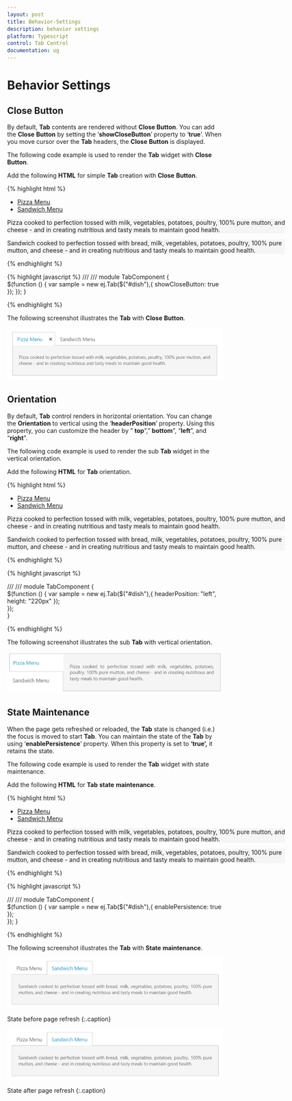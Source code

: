 ```yaml
---
layout: post
title: Behavior-Settings
description: behavior settings
platform: Typescript
control: Tab Control
documentation: ug
---
```


# Behavior Settings

## Close Button

By default, **Tab** contents are rendered without **Close Button**. You can add the **Close** **Button** by setting the ‘**showCloseButton**’ property to ‘**true**’. When you move cursor over the **Tab** headers, the **Close** **Button** is displayed.   

The following code example is used to render the **Tab** widget with **Close** **Button**.

Add the following **HTML** for simple **Tab** creation with **Close** **Button**.

{% highlight html %}


<div id="dish" style="width: 650px">
    <ul>
        <li><a href="#pizza">Pizza Menu</a></li>
        <li><a href="#sandwich">Sandwich Menu</a></li>
    </ul>
    <div id="pizza" style="background-color: #F5F5F5">
        <!--Food item description-->
        <p>Pizza cooked to perfection tossed with milk, vegetables, potatoes, poultry, 100% pure mutton, and cheese - and in creating nutritious and tasty meals to maintain good health.</p>
    </div>
    <div id="sandwich" style="background-color: #F5F5F5">
        <!--dish description-->
        <p>Sandwich cooked to perfection tossed with bread, milk, vegetables, potatoes, poultry, 100% pure mutton, and cheese - and in creating nutritious and tasty meals to maintain good health.</p>
    </div>
</div>


{% endhighlight %}

{% highlight javascript %}
/// <reference path="tsfiles/jquery.d.ts" />
/// <reference path="tsfiles/ej.web.all.d.ts" />
module TabComponent {       
    $(function () {
         var sample = new ej.Tab($("#dish"),{
                showCloseButton: true
             });
        });
}

{% endhighlight %}

The following screenshot illustrates the **Tab** with **Close** **Button**. 

![](Behavior-Settings_images/Behavior-Settings_img1.png) 

## Orientation

By default, **Tab** control renders in horizontal orientation. You can change the **Orientation** to vertical using the ‘**headerPosition**’ property. Using  this property, you can customize the header by ” **top**”,” **bottom**”, “**left**”, and  “**right**”.

The following code example is used to render the sub **Tab** widget in the vertical orientation. 

Add the following **HTML** for **Tab** orientation.

{% highlight html %}

 
<div id="dish" style="width: 650px">
    <ul>
        <li><a href="#pizza">Pizza Menu</a></li>
        <li><a href="#sandwich">Sandwich Menu</a></li>
    </ul>
    <div id="pizza" style="background-color: #F5F5F5">
        <!--Food item description-->
        <p>Pizza cooked to perfection tossed with milk, vegetables, potatoes, poultry, 100% pure mutton, and cheese - and in creating nutritious and tasty meals to maintain good health.</p>
    </div>
    <div id="sandwich" style="background-color: #F5F5F5">
        <!--dish description-->
        <p>Sandwich cooked to perfection tossed with bread, milk, vegetables, potatoes, poultry, 100% pure mutton, and cheese - and in creating nutritious and tasty meals to maintain good health.</p>
    </div>
</div>


{% endhighlight %}

{% highlight javascript %}

/// <reference path="tsfiles/jquery.d.ts" />
/// <reference path="tsfiles/ej.web.all.d.ts" />
module TabComponent {       
    $(function () {
         var sample = new ej.Tab($("#dish"),{ 
                 headerPosition: "left", 
                 height: "220px" 
            });                                          
        });   
}

{% endhighlight %}


The following screenshot illustrates the sub **Tab** with vertical orientation. 

![](Behavior-Settings_images/Behavior-Settings_img2.png) 

## State Maintenance

When the page gets refreshed or reloaded, the **Tab** state is changed (i.e.) the focus is moved to start **Tab**. You can maintain the state of the **Tab** by using ‘**enablePersistence**’ property. When this property is set to **‘true’,** it retains the state. 

The following code example is used to render the **Tab** widget with state maintenance. 

Add the following **HTML** for **Tab** **state** **maintenance**.

{% highlight html %}


<div id="dish" style="width: 650px">
    <ul>
        <li><a href="#pizza">Pizza Menu</a></li>
        <li><a href="#sandwich">Sandwich Menu</a></li>
    </ul>
    <div id="pizza" style="background-color: #F5F5F5">
        <!--Food item description-->
        <p>Pizza cooked to perfection tossed with milk, vegetables, potatoes, poultry, 100% pure mutton, and cheese - and in creating nutritious and tasty meals to maintain good health.</p>
    </div>
    <div id="sandwich" style="background-color: #F5F5F5">
        <!--dish description-->
        <p>Sandwich cooked to perfection tossed with bread, milk, vegetables, potatoes, poultry, 100% pure mutton, and cheese - and in creating nutritious and tasty meals to maintain good health.</p>
    </div>
</div>

{% endhighlight %}

{% highlight javascript %}

/// <reference path="tsfiles/jquery.d.ts" />
/// <reference path="tsfiles/ej.web.all.d.ts" />
module TabComponent {       
    $(function () {
         var sample = new ej.Tab($("#dish"),{
                  enablePersistence: true
            });     
        });
}

{% endhighlight %}


The following screenshot illustrates the **Tab** with **State** **maintenance**.

![](Behavior-Settings_images/Behavior-Settings_img3.png)

State before page refresh
{:.caption}





![](Behavior-Settings_images/Behavior-Settings_img4.png)

State after page refresh
{:.caption}

